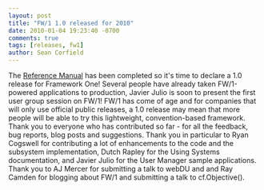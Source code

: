 ```yaml
---
layout: post
title: "FW/1 1.0 released for 2010"
date: 2010-01-04 19:23:40 -0700
comments: true
tags: [releases, fw1]
author: Sean Corfield
---
```

The [Reference Manual](https://github.com/framework-one/fw1/wiki/Reference-Manual) has been completed so it's time to declare a 1.0 release for Framework One! Several people have already taken FW/1-powered applications to production, Javier Julio is soon to present the first user group session on FW/1! FW/1 has come of age and for companies that will only use official public releases, a 1.0 release may mean that more people will be able to try this lightweight, convention-based framework. Thank you to everyone who has contributed so far - for all the feedback, bug reports, blog posts and suggestions. Thank you in particular to Ryan Cogswell for contributing a lot of enhancements to the code and the subsystem implementation, Dutch Rapley for the Using Systems documentation, and Javier Julio for the User Manager sample applications. Thank you to AJ Mercer for submitting a talk to webDU and and Ray Camden for blogging about FW/1 and submitting a talk to cf.Objective().
